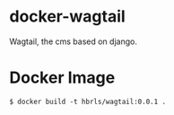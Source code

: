docker-wagtail
==
Wagtail, the cms based on django.

Docker Image
==

    $ docker build -t hbrls/wagtail:0.0.1 .
